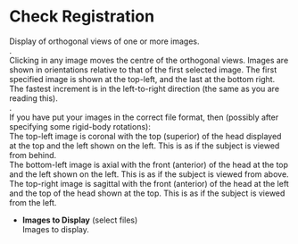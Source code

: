 # Check Registration  
Display of orthogonal views of one or more images.   
.   
Clicking in any image moves the centre of the orthogonal views. Images are shown in orientations relative to that of the first selected image. The first specified image is shown at the top-left, and the last at the bottom right.  The fastest increment is in the left-to-right direction (the same as you are reading this).   
.   
If you have put your images in the correct file format, then (possibly after specifying some rigid-body rotations):   
    The top-left image is coronal with the top (superior) of the head displayed at the top and the left shown on the left. This is as if the subject is viewed from behind.   
    The bottom-left image is axial with the front (anterior) of the head at the top and the left shown on the left. This is as if the subject is viewed from above.   
    The top-right image is sagittal with the front (anterior) of the head at the left and the top of the head shown at the top. This is as if the subject is viewed from the left.   

* **Images to Display** (select files)  
Images to display.   
